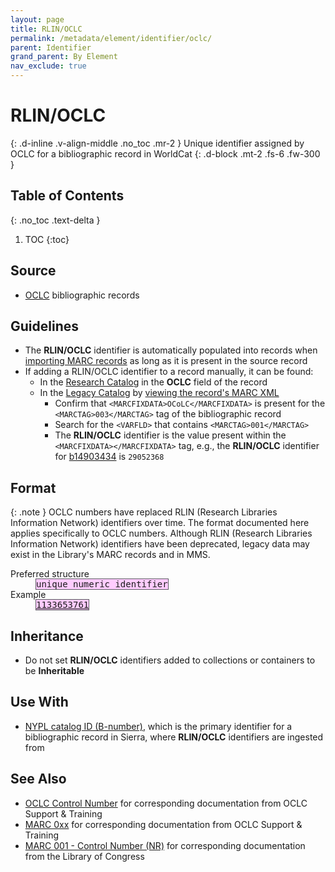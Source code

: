 ```yaml
---
layout: page
title: RLIN/OCLC
permalink: /metadata/element/identifier/oclc/
parent: Identifier
grand_parent: By Element
nav_exclude: true
---
```


# RLIN/OCLC
{: .d-inline .v-align-middle .no_toc .mr-2 }
Unique identifier assigned by OCLC for a bibliographic record in WorldCat
{: .d-block .mt-2 .fs-6 .fw-300 }

## Table of Contents
{: .no_toc .text-delta }

1. TOC
{:toc}

## Source
- [OCLC](https://www.oclc.org/bibformats/en/fixedfield/oclc.html) bibliographic records

## Guidelines
- The **RLIN/OCLC** identifier is automatically populated into records when [importing MARC records](/metadata-documentation/workflows/create-import/#importing-marc-records) as long as it is present in the source record
- If adding a RLIN/OCLC identifier to a record manually, it can be found:
    - In the [Research Catalog](/metadata-documentation/resources/glossary/#research-catalog) in the **OCLC** field of the record
    - In the [Legacy Catalog](/metadata-documentation/resources/glossary/#legacy-catalog) by [viewing the record's MARC XML](/metadata-documentation/resources/tips-tricks/#view-marc-in-legacy-catalog)
        - Confirm that ``<MARCFIXDATA>OCoLC</MARCFIXDATA>`` is present for the ``<MARCTAG>003</MARCTAG>`` tag of the bibliographic record
        - Search for the ``<VARFLD>`` that contains ``<MARCTAG>001</MARCTAG>``
        - The **RLIN/OCLC** identifier is the value present within the ``<MARCFIXDATA></MARCFIXDATA>`` tag, e.g., the **RLIN/OCLC** identifier for [b14903434](https://legacycatalog.nypl.org/xrecord=b14903434) is ``29052368``

## Format

{: .note }
OCLC numbers have replaced RLIN (Research Libraries Information Network) identifiers over time. The format documented here applies specifically to OCLC numbers. Although RLIN (Research Libraries Information Network) identifiers have been deprecated, legacy data may exist in the Library's MARC records and in MMS.

<dl>
<dt>Preferred structure</dt>
<dd><tt><span style="background: #ffccff; border: 1px solid #5c5962;">unique numeric identifier</span></tt></dd>
<dt>Example</dt>
<dd><a href="https://metadata.nypl.org/items/6292815?section=desc_md#:~:text=RLIN/OCLC%3A-,1133653761,-Identifier"><tt><span style="background: #ffccff; border: 1px solid #5c5962;">1133653761</span></tt></a></dd>
</dl>

## Inheritance
- Do not set **RLIN/OCLC** identifiers added to collections or containers to be **Inheritable**

## Use With
- [NYPL catalog ID (B-number)](/metadata-documentation/metadata/element/identifier/bnumber/), which is the primary identifier for a bibliographic record in Sierra, where **RLIN/OCLC** identifiers are ingested from

## See Also
- [OCLC Control Number](https://www.oclc.org/bibformats/en/fixedfield/oclc.html) for corresponding documentation from OCLC Support & Training
- [MARC 0xx](https://www.oclc.org/bibformats/en/0xx.html) for corresponding documentation from OCLC Support & Training
- [MARC 001 - Control Number (NR)](https://www.loc.gov/marc/bibliographic/bd001.html) for corresponding documentation from the Library of Congress